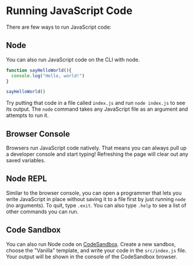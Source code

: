 # Running JavaScript Code

There are few ways to run JavaScript code:

## Node

You can also run JavaScript code on the CLI with node.

```js
function sayHelloWorld(){
  console.log("Hello, world!")
}

sayHelloWorld()
```

Try putting that code in a file called `index.js` and run `node index.js` to see its output. The `node` command takes any JavaScript file as an argument and attempts to run it.

## Browser Console

Browsers run JavaScript code natively. That means you can always pull up a developer console and start typing! Refreshing the page will clear out any saved variables.

## Node REPL

Similar to the browser console, you can open a programmer that lets you write JavaScript in place without saving it to a file first by just running `node` (no arguments). To quit, type `.exit`. You can also type `.help` to see a list of other commands you can run.

## Code Sandbox

You can also run Node code on [CodeSandbox](https://codesandbox.io). Create a new sandbox, choose the "Vanilla" template, and write your code in the `src/index.js` file. Your output will be shown in the console of the CodeSandbox browser.
